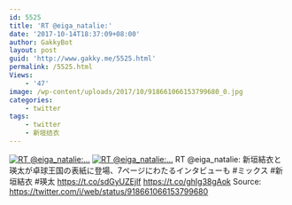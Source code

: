 ```yaml
---
id: 5525
title: 'RT @eiga_natalie:'
date: '2017-10-14T18:37:09+08:00'
author: GakkyBot
layout: post
guid: 'http://www.gakky.me/5525.html'
permalink: /5525.html
Views:
    - '47'
image: /wp-content/uploads/2017/10/918661066153799680_0.jpg
categories:
    - twitter
tags:
    - twitter
    - 新垣结衣
---
```


[![RT @eiga_natalie:...](http://www.yui-aragaki.org/wp-content/uploads/2017/10/918661066153799680_0.jpg)](http://www.yui-aragaki.org/wp-content/uploads/2017/10/918661066153799680_0.jpg)
[![RT @eiga_natalie:...](http://www.yui-aragaki.org/wp-content/uploads/2017/10/918661066153799680_1.jpg)](http://www.yui-aragaki.org/wp-content/uploads/2017/10/918661066153799680_1.jpg)
RT @eiga\_natalie: 新垣結衣と瑛太が卓球王国の表紙に登場、7ページにわたるインタビューも #ミックス #新垣結衣 #瑛太 https://t.co/sdGyUZEjlf https://t.co/ghIg38gAok
Source: <https://twitter.com/i/web/status/918661066153799680>
